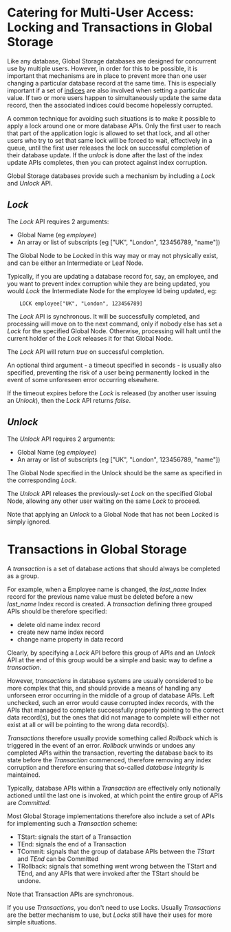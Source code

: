 # Catering for Multi-User Access: Locking and Transactions in Global Storage

Like any database, Global Storage databases are designed for concurrent use by multiple users.  However, in order for this to be possible, it is important that mechanisms are in place to prevent more than one user changing a particular database record at the same time.  This is especially important if a set of 
[indices](./Indexing.md) are also involved when setting a particular value.  If two or more users happen to simultaneously update the same data record, then the associated indices could become hopelessly corrupted.

A common technique for avoiding such situations is to make it possible to apply a lock around one or more database APIs.  Only the first user to reach that part of the application logic is allowed to set that lock, and all other users who try to set that same lock will be forced to wait, effectively in a queue, until the first user releases the lock on successful completion of their database update.  If the *unlock* is done after the last of the index update APIs completes, then you can protect against index corruption.

Global Storage databases provide such a mechanism by including a *Lock* and *Unlock* API.

## *Lock*

The *Lock* API requires 2 arguments:

- Global Name (eg *employee*)
- An array or list of subscripts (eg ["UK", "London", 123456789, "name"])

The Global Node to be *Lock*ed in this way may or may not physically exist, and can be either an Intermediate or Leaf Node.

Typically, if you are updating a database record for, say, an employee, and you want to prevent index corruption while they are being updated, you would *Lock* the Intermediate Node for the employee Id being updated, eg:

        LOCK employee["UK", "London", 123456789]

The *Lock* API is synchronous.  It will be successfully completed, and processing will move on to the next command, only if nobody else has set a *Lock* for the specified Global Node.  Otherwise, processing will halt until the current holder of the *Lock* releases it for that Global Node.

The *Lock* API will return *true* on successful completion.

An optional third argument - a timeout specified in seconds - is usually also specified, preventing the risk of a user being permanently locked in the event of some unforeseen error occurring elsewhere.

If the timeout expires before the *Lock* is released (by another user issuing an *Unlock*), then the *Lock* API returns *false*.


## *Unlock*

The *Unlock* API requires 2 arguments:

- Global Name (eg *employee*)
- An array or list of subscripts (eg ["UK", "London", 123456789, "name"])

The Global Node specified in the Unlock should be the same as specified in the corresponding *Lock*.

The *Unlock* API releases the previously-set *Lock* on the specified Global Node, allowing any other user waiting on the same *Lock* to proceed.

Note that applying an *Unlock* to a Global Node that has not been *Lock*ed is simply ignored.


# Transactions in Global Storage

A *transaction* is a set of database actions that should always be completed as a group.

For example, when a Employee name is changed, the *last_name* Index record for the previous name value must be deleted before a new *last_name* Index record is created.  A *transaction* defining three grouped APIs should be therefore specified:

- delete old name index record
- create new name index record
- change name property in data record

Clearly, by specifying a *Lock* API before this group of APIs and an *Unlock* API at the end of this group would be a simple and basic way to define a *transaction*.

However, *transactions* in database systems are usually considered to be more complex that this, and should provide a means of handling any unforseen error occurring in the middle of a group of database APIs.  Left unchecked, such an error would cause corrupted index records, with the APIs that managed to complete successfully properly pointing to the correct data record(s), but the ones that did not manage to complete will either not exist at all or will be pointing to the wrong data record(s).

*Transactions* therefore usually provide something called *Rollback* which is triggered in the event of an error.  *Rollback* unwinds or undoes any completed APIs within the transaction, reverting the database back to its state before the *Transaction* commenced, therefore removing any index corruption and therefore ensuring that so-called *database integrity* is maintained.

Typically, database APIs within a *Transaction* are effectively only notionally actioned until the last one is invoked, at which point the entire group of APIs are *Committed*.

Most Global Storage implementations therefore also include a set of APIs for implementing such a *Transaction* scheme:

- TStart: signals the start of a Transaction
- TEnd: signals the end of a Transaction
- TCommit: signals that the group of database APIs between the *TStart* and *TEnd* can be Committed
- TRollback: signals that something went wrong between the TStart and TEnd, and any APIs that were invoked after the TStart should be undone.

Note that Transaction APIs are synchronous.

If you use *Transactions*, you don't need to use Locks.  Usually *Transactions* are the better mechanism to use, but *Locks* still have their uses for more simple situations.


